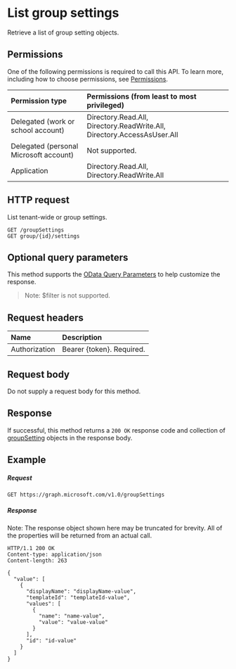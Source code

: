 # List group settings

Retrieve a list of group setting objects.

## Permissions

One of the following permissions is required to call this API. To learn more, including how to choose permissions, see [Permissions](../../../concepts/permissions_reference.md).


|Permission type      | Permissions (from least to most privileged)              | 
|:--------------------|:---------------------------------------------------------| 
|Delegated (work or school account) | Directory.Read.All, Directory.ReadWrite.All, Directory.AccessAsUser.All    | 
|Delegated (personal Microsoft account) | Not supported.    | 
|Application | Directory.Read.All, Directory.ReadWrite.All | 

## HTTP request
<!-- { "blockType": "ignored" } -->

List tenant-wide or group settings.

```http
GET /groupSettings
GET group/{id}/settings
```
## Optional query parameters
This method supports the [OData Query Parameters](http://graph.microsoft.io/docs/overview/query_parameters) to help customize the response.

> Note: $filter is not supported.

## Request headers
| Name | Description |
|:----------|:----------|
| Authorization  | Bearer {token}. Required. |

## Request body
Do not supply a request body for this method.
## Response
If successful, this method returns a `200 OK` response code and collection of [groupSetting](../resources/groupsetting.md) objects in the response body.
## Example

##### Request

<!-- {
  "blockType": "request",
  "name": "get_groupsettings"
}-->
```http
GET https://graph.microsoft.com/v1.0/groupSettings
```
##### Response

Note: The response object shown here may be truncated for brevity. All of the properties will be returned from an actual call.
<!-- {
  "blockType": "response",
  "truncated": true,
  "@odata.type": "microsoft.graph.groupSetting",
  "isCollection": true
} -->
```http
HTTP/1.1 200 OK
Content-type: application/json
Content-length: 263

{
  "value": [
    {
      "displayName": "displayName-value",
      "templateId": "templateId-value",
      "values": [
        {
          "name": "name-value",
          "value": "value-value"
        }
      ],
      "id": "id-value"
    }
  ]
}
```

<!-- uuid: 8fcb5dbc-d5aa-4681-8e31-b001d5168d79
2015-10-25 14:57:30 UTC -->
<!-- {
  "type": "#page.annotation",
  "description": "List groupSettings",
  "keywords": "",
  "section": "documentation",
  "tocPath": ""
}-->